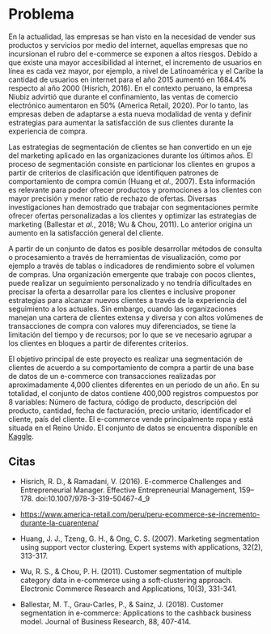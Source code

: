 # Problema

En la actualidad, las empresas se han visto en la necesidad de vender sus productos y servicios por medio del internet, aquellas empresas que no incursionan el rubro del e-commerce se exponen a altos riesgos. Debido a que existe una mayor accesibilidad al internet, el incremento de usuarios en línea es cada vez mayor, por ejemplo, a nivel de Latinoamérica y el Caribe la cantidad de usuarios en internet para el año 2015 aumentó en 1684.4% respecto al año 2000 (Hisrich, 2016). En el contexto peruano, la empresa Niubiz advirtió que durante el confinamiento, las ventas de comercio electrónico aumentaron en 50% (America Retail, 2020). Por lo tanto, las empresas deben de adaptarse a esta nueva modalidad de venta y definir estrategias para aumentar la satisfacción de sus clientes durante la experiencia de compra.

Las estrategias de segmentación de clientes se han convertido en un eje del marketing aplicado en las organizaciones durante los últimos años. El proceso de segmentación consiste en particionar los clientes en grupos a partir de criterios de clasificación que identifiquen patrones de comportamiento de compra común (Huang et _al._, 2007). Esta información es relevante para poder ofrecer productos y promociones a los clientes con mayor precisión y menor ratio de rechazo de ofertas. Diversas investigaciones han demostrado que trabajar con segmentaciones permite ofrecer ofertas personalizadas a los clientes y optimizar las estrategias de marketing (Ballestar et _al._, 2018; Wu & Chou, 2011). Lo anterior origina un aumento en la satisfacción general del cliente. 

A partir de un conjunto de datos es posible desarrollar métodos de consulta o procesamiento a través de herramientas de visualización, como por ejemplo a través de tablas o indicadores de rendimiento sobre el volumen de compras. Una organización emergente que trabaje con pocos clientes, puede realizar un seguimiento personalizado y no tendría dificultades en precisar la oferta a desarrollar para los clientes e inclusive proponer estrategias para alcanzar nuevos clientes a través de la experiencia del seguimiento a los actuales. Sin embargo, cuando las organizaciones manejan una cartera de clientes extensa y diversa y con altos volúmenes de transacciones de compra con valores muy diferenciados, se tiene la limitación del tiempo y de recursos; por lo que se ve necesario agrupar a los clientes en bloques a partir de diferentes criterios. 

El objetivo principal de este proyecto es realizar una segmentación de clientes de acuerdo a su comportamiento de compra a partir de una base de datos de un e-commerce con transacciones realizadas por aproximadamente 4,000 clientes diferentes en un periodo de un año. En su totalidad, el conjunto de datos contiene 400,000 registros compuestos por 8 variables: Número de factura, código de producto, descripción del producto, cantidad, fecha de facturación, precio unitario, identificador el cliente, país del cliente. El e-commerce vende principalmente ropa y está situada en el Reino Unido. El conjunto de datos se encuentra disponible en [Kaggle](https://www.kaggle.com/carrie1/ecommerce-data).

## Citas

* Hisrich, R. D., & Ramadani, V. (2016). E-commerce Challenges and Entrepreneurial Manager. Effective Entrepreneurial Management, 159–178. doi:10.1007/978-3-319-50467-4_9 

* https://www.america-retail.com/peru/peru-ecommerce-se-incremento-durante-la-cuarentena/

* Huang, J. J., Tzeng, G. H., & Ong, C. S. (2007). Marketing segmentation using support vector clustering. Expert systems with applications, 32(2), 313-317.

* Wu, R. S., & Chou, P. H. (2011). Customer segmentation of multiple category data in e-commerce using a soft-clustering approach. Electronic Commerce Research and Applications, 10(3), 331-341.

* Ballestar, M. T., Grau-Carles, P., & Sainz, J. (2018). Customer segmentation in e-commerce: Applications to the cashback business model. Journal of Business Research, 88, 407-414.
